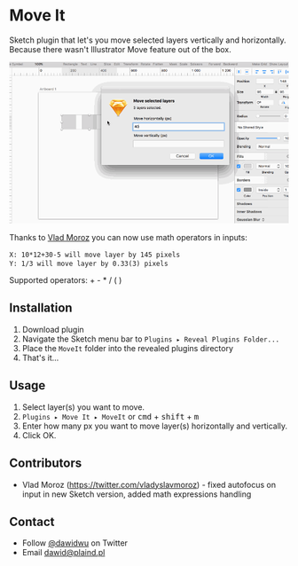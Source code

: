 # Move It
Sketch plugin that let's you move selected layers vertically and horizontally.
Because there wasn't Illustrator Move feature out of the box.

![Move it screen](./images/solution.gif)

Thanks to [Vlad Moroz](https://github.com/vladmoroz) you can now use math operators in inputs:
```
X: 10*12+30-5 will move layer by 145 pixels
Y: 1/3 will move layer by 0.33(3) pixels
```

Supported operators: + - * / ( )

## Installation
1. Download plugin
2. Navigate the Sketch menu bar to `Plugins ▸ Reveal Plugins Folder...`
3. Place the `MoveIt` folder into the revealed plugins directory
4. That's it...

## Usage
1. Select layer(s) you want to move.
2. `Plugins ▸ Move It ▸ MoveIt` or <kbd>cmd</kbd> + <kbd>shift</kbd> + <kbd>m</kbd>
3. Enter how many px you want to move layer(s) horizontally and vertically.
4. Click OK.

## Contributors
* Vlad Moroz (https://twitter.com/vladyslavmoroz) - fixed autofocus on input in new Sketch version, added math expressions handling

## Contact
* Follow [@dawidwu](http://twitter.com/dawidwu) on Twitter
* Email <dawid@plaind.pl>
